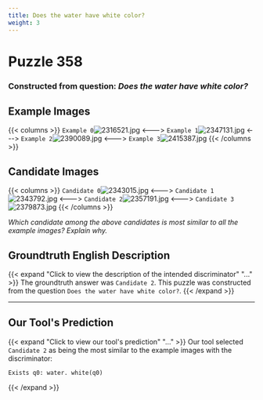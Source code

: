 ```yaml
---
title: Does the water have white color?
weight: 3
---
```


# Puzzle 358
### Constructed from question: _Does the water have white color?_


## Example Images
{{< columns >}}
`Example 0`![2316521.jpg](/gqa_images/2316521.jpg)
<--->
`Example 1`![2347131.jpg](/gqa_images/2347131.jpg)
<--->
`Example 2`![2390089.jpg](/gqa_images/2390089.jpg)
<--->
`Example 3`![2415387.jpg](/gqa_images/2415387.jpg)
{{< /columns >}}

## Candidate Images
{{< columns >}}
`Candidate 0`![2343015.jpg](/gqa_images/2343015.jpg)
<--->
`Candidate 1`![2343792.jpg](/gqa_images/2343792.jpg)
<--->
`Candidate 2`![2357191.jpg](/gqa_images/2357191.jpg)
<--->
`Candidate 3`![2379873.jpg](/gqa_images/2379873.jpg)
{{< /columns >}}

*Which candidate among the above candidates is most similar to all the example images? Explain why.*

## Groundtruth English Description

{{< expand "Click to view the description of the intended discriminator" "..." >}}
The groundtruth answer was `Candidate 2`. This puzzle was constructed from the question `Does the water have white color?`.
{{< /expand >}}

---

## Our Tool's Prediction

{{< expand "Click to view our tool's prediction" "..." >}}
Our tool selected `Candidate 2` as being the most similar to the example images with the discriminator:
```plaintext
Exists q0: water. white(q0)
```
{{< /expand >}}
